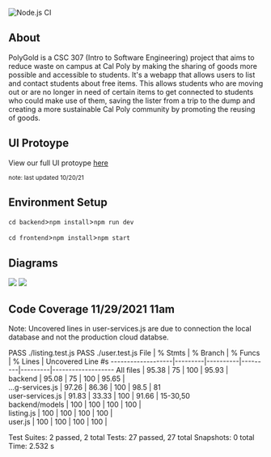 ![Node.js CI](https://github.com/Bokanovskii/PolyFreeStuff/actions/workflows/node.js.yml/badge.svg)

<h2>About</h2>
PolyGold is a CSC 307 (Intro to Software Engineering) project that aims to reduce waste on campus at Cal Poly by making the sharing of goods more possible and accessible to students. It's a webapp that allows users to list and contact students about free items. This allows students who are moving out or are no longer in need of certain items to get connected to students who could make use of them, saving the lister from a trip to the dump and creating a more sustainable Cal Poly community by promoting the reusing of goods.

<h2>UI Protoype</h2>
View our full UI protoype <a href="https://www.figma.com/file/dIHkl7bid9EDPGmS3LAC0j/Poly-Free-Stuff?node-id=0%3A1" target="_blank">here</a>

<sub>note: last updated 10/20/21</sub>

<h2>Environment Setup</h2>

```cd backend```>```npm install```>```npm run dev```

```cd frontend```>```npm install```>```npm start```

<h2>Diagrams</h2>

<img src="frontend/public/component-diagram.png"/>

<img src="frontend/public/class-diagram.png"/>

<h2>Code Coverage 11/29/2021 11am</h2>
Note: Uncovered lines in user-services.js are due to connection the local database and not the production cloud databse.

PASS  ./listing.test.js
PASS  ./user.test.js
File               | % Stmts | % Branch | % Funcs | % Lines | Uncovered Line #s 
-------------------|---------|----------|---------|---------|-------------------
All files          |   95.38 |       75 |     100 |   95.93 |                   
 backend           |   95.08 |       75 |     100 |   95.65 |                   
  ...g-services.js |   97.26 |    86.36 |     100 |    98.5 | 81                
  user-services.js |   91.83 |    33.33 |     100 |   91.66 | 15-30,50          
 backend/models    |     100 |      100 |     100 |     100 |                   
  listing.js       |     100 |      100 |     100 |     100 |                   
  user.js          |     100 |      100 |     100 |     100 |                   

Test Suites: 2 passed, 2 total
Tests:       27 passed, 27 total
Snapshots:   0 total
Time:        2.532 s

